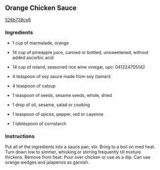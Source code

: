 ## Orange Chicken Sauce

[528b738ce6](http://www.food.com/recipe/orange-chicken-sauce-381956)

### Ingredients

 - 1 cup of marmalade, orange

 - 14 cup of pineapple juice, canned or bottled, unsweetened, without added ascorbic acid

 - 14 cup of roland, seasoned rice wine vinegar, upc: 041224705142

 - 4 teaspoon of soy sauce made from soy (tamari)

 - 4 teaspoon of catsup

 - 1 teaspoon of seeds, sesame seeds, whole, dried

 - 1 drop of oil, sesame, salad or cooking

 - 1 teaspoon of spices, pepper, red or cayenne

 - 1 tablespoon of cornstarch

### Instructions

Put all of the ingredients into a sauce pan; stir. Bring to a boil on med heat. Turn down low to simmer, whisking or stirring frequently till mixture thickens. Remove from heat. Pour over chicken or use as a dip. Can use orange wedges and jalapenos as garnish.